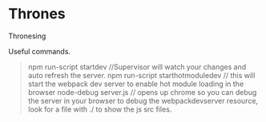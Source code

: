 # Thrones
Thronesing


Useful commands.

> npm run-script startdev //Supervisor will watch your changes and auto refresh the server.
> npm run-script starthotmoduledev // this will start the webpack dev server to enable hot module loading in the browser
> node-debug server.js // opens up chrome so you can debug the server in your browser
> to debug the webpackdevserver resource, look for a file with ./ to show the js src files.
